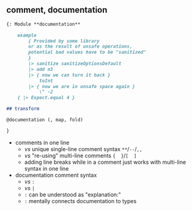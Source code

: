 ## comment, documentation

```markdown
{: Module **documentation**

    example
        { Provided by some library
        or as the result of unsafe operations,
        potential bad values have to be "sanitized"
        }
        |> sanitize sanitizeOptionsDefault
        |> add n3
        |> { now we can turn it back }
            toInt
        |> { now we are in unsafe space again }
            \^ -2
    { |> Expect.equal 4 }

## transform

@documentation (, map, fold)

}
```

- comments in one line
    - _vs_ unique single-line comment syntax `**`/`--`/`,,`
    - _vs_ "re-using" multi-line comments `{  }`/`[  ]`
    - adding line breaks while in a comment just works with multi-line syntax in one line
- documentation comment syntax
    - _vs_ `:`
    - _vs_ `|`
    - `:` can be understood as "explanation:"
    - `:` mentally connects documentation to types
